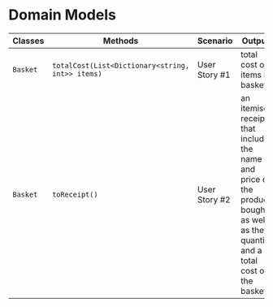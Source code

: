 # Domain Models

| Classes         | Methods                                          | Scenario               | Outputs |
|-----------------|--------------------------------------------------|------------------------|---------|
| `Basket`        | `totalCost(List<Dictionary<string, int>> items)` | User Story #1     | total cost of items in basket |
| `Basket`        | `toReceipt()`                                    | User Story #2 | an itemised receipt that includes the name and price of the products bought as well as the quantity, and a total cost of the basket  |
